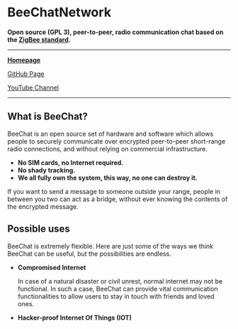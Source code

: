 # BeeChatNetwork

**Open source (GPL 3), peer-to-peer, radio communication chat based on the [ZigBee standard](https://zigbeealliance.org/).**

---

**[Homepage](https://beechat.network/)**

[GitHub Page](https://github.com/beechatnetworkadmin/BeeChatNetwork/)

[YouTube Channel](https://www.youtube.com/channel/UCpkkP4lfeiD-UR6qxVQW3Dg)

---

## What is BeeChat?

BeeChat is an open source set of hardware and software which allows people to securely communicate over encrypted peer-to-peer short-range radio connections, and without relying on commercial infrastructure.

* **No SIM cards, no Internet required.**
* **No shady tracking.**
* **We all fully own the system, this way, no one can destroy it.**

If you want to send a message to someone outside your range, people in between you two can act as a bridge, without ever knowing the contents of the encrypted message.

## Possible uses

BeeChat is extremely flexible. Here are just some of the ways we think BeeChat can be useful, but the possibilities are endless.

* **Compromised Internet**

    In case of a natural disaster or civil unrest, normal internet may not be functional. In such a case, BeeChat can provide vital communication functionalities to allow users to stay in touch with friends and loved ones.

* **Hacker-proof Internet Of Things (IOT)**
